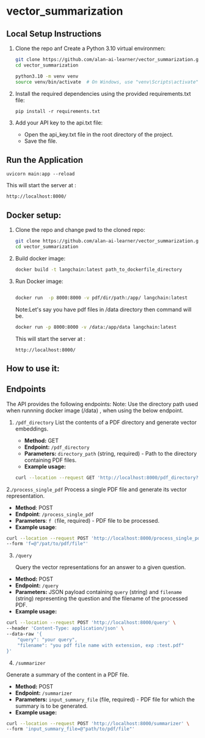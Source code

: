 # vector_summarization

## Local Setup Instructions

1. Clone the repo anf Create a Python 3.10 virtual environmen:
   ```bash
   git clone https://github.com/alan-ai-learner/vector_summarization.git
   cd vector_summarization

   python3.10 -m venv venv
   source venv/bin/activate  # On Windows, use "venv\Scripts\activate"
   ```

2. Install the required dependencies using the provided requirements.txt file:
   ```
   pip install -r requirements.txt
   ```

3. Add your API key to the api.txt file:
   - Open the api_key.txt file in the root directory of the project.
   - Save the file.


## Run the Application

   ```
   uvicorn main:app --reload
   ```
   This will start the server at :
   ```
   http://localhost:8000/
   ```

## Docker setup:
1. Clone the repo  and change pwd to the cloned repo:
   ```bash
   git clone https://github.com/alan-ai-learner/vector_summarization.git
   cd vector_summarization
   ```
   
2. Build docker image:
   ```bash
   docker build -t langchain:latest path_to_dockerfile_directory
   ```
3. Run Docker image:
   ```bash
   
   docker run  -p 8000:8000 -v pdf/dir/path:/app/ langchain:latest
   
   ```
   Note:Let's say you have pdf files in /data directory then command will be.
   ```bash
   docker run -p 8000:8000 -v /data:/app/data langchain:latest
   ```
   This will start the server at :
   ```
   http://localhost:8000/
   ```
## How to use it:

## Endpoints

The API provides the following endpoints:
Note: Use the directory path used when runnning docker image (/data) , when using the below endpoint.
1. `/pdf_directory`
   List the contents of a PDF directory and generate vector embeddings.

   - **Method:** GET
   - **Endpoint:** `/pdf_directory`
   - **Parameters:** `directory_path` (string, required) - Path to the directory containing PDF files.
   - **Example usage:**

   ```bash
   curl --location --request GET 'http://localhost:8000/pdf_directory?directory_path=your/dir/path'
   ```

2.`/process_single_pdf`
   Process a single PDF file and generate its vector representation.

- **Method**: POST
- **Endpoint**: `/process_single_pdf`
- **Parameters**: `f (`file, required) - PDF file to be processed.
- **Example usage**:
```bash
curl --location --request POST 'http://localhost:8000/process_single_pdf' \
--form 'f=@"/pat/to/pdf/file"'
```

3. `/query`

   Query the vector representations for an answer to a given question.

- **Method:** POST
- **Endpoint:** `/query`
- **Parameters:** JSON payload containing `query` (string) and `filename` (string) representing the question and the filename of the processed PDF.
- **Example usage:**

```bash
curl --location --request POST 'http://localhost:8000/query' \
--header 'Content-Type: application/json' \
--data-raw '{
    "query": "your query",
    "filename": "you pdf file name with extension, exp :test.pdf"
}'
```

4. `/summarizer`

Generate a summary of the content in a PDF file.

- **Method:** POST
- **Endpoint:** `/summarizer`
- **Parameters:** `input_summary_file` (file, required) - PDF file for which the summary is to be generated.
- **Example usage:**

```bash
curl --location --request POST 'http://localhost:8000/summarizer' \
--form 'input_summary_file=@"path/to/pdf/file"'
```
